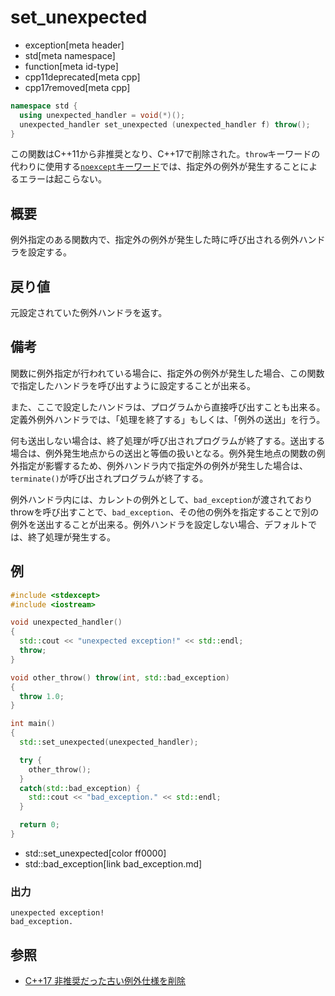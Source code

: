 # set_unexpected
* exception[meta header]
* std[meta namespace]
* function[meta id-type]
* cpp11deprecated[meta cpp]
* cpp17removed[meta cpp]

```cpp
namespace std {
  using unexpected_handler = void(*)();
  unexpected_handler set_unexpected (unexpected_handler f) throw();
}
```

この関数はC++11から非推奨となり、C++17で削除された。`throw`キーワードの代わりに使用する[`noexcept`キーワード](/lang/cpp11/noexcept.md)では、指定外の例外が発生することによるエラーは起こらない。

## 概要
例外指定のある関数内で、指定外の例外が発生した時に呼び出される例外ハンドラを設定する。


## 戻り値
元設定されていた例外ハンドラを返す。


## 備考
関数に例外指定が行われている場合に、指定外の例外が発生した場合、この関数で指定したハンドラを呼び出すように設定することが出来る。

また、ここで設定したハンドラは、プログラムから直接呼び出すことも出来る。定義外例外ハンドラでは、「処理を終了する」もしくは、「例外の送出」を行う。

何も送出しない場合は、終了処理が呼び出されプログラムが終了する。送出する場合は、例外発生地点からの送出と等価の扱いとなる。例外発生地点の関数の例外指定が影響するため、例外ハンドラ内で指定外の例外が発生した場合は、`terminate()`が呼び出されプログラムが終了する。

例外ハンドラ内には、カレントの例外として、`bad_exception`が渡されておりthrowを呼び出すことで、`bad_exception`、その他の例外を指定することで別の例外を送出することが出来る。例外ハンドラを設定しない場合、デフォルトでは、終了処理が発生する。


## 例

```cpp example
#include <stdexcept>
#include <iostream>

void unexpected_handler()
{
  std::cout << "unexpected exception!" << std::endl;
  throw;
}

void other_throw() throw(int, std::bad_exception)
{
  throw 1.0;
}

int main()
{
  std::set_unexpected(unexpected_handler);

  try {
    other_throw();
  }
  catch(std::bad_exception) {
    std::cout << "bad_exception." << std::endl;
  }

  return 0;
}
```
* std::set_unexpected[color ff0000]
* std::bad_exception[link bad_exception.md]

### 出力
```
unexpected exception!
bad_exception.
```

## 参照
- [C++17 非推奨だった古い例外仕様を削除](/lang/cpp17/remove_deprecated_exception_specifications.md)
